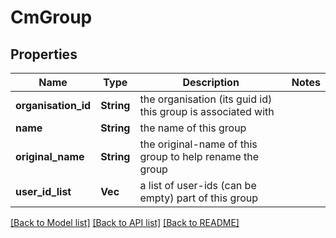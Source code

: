 # CmGroup

## Properties

Name | Type | Description | Notes
------------ | ------------- | ------------- | -------------
**organisation_id** | **String** | the organisation (its guid id) this group is associated with | 
**name** | **String** | the name of this group | 
**original_name** | **String** | the original-name of this group to help rename the group | 
**user_id_list** | **Vec<String>** | a list of user-ids (can be empty) part of this group | 

[[Back to Model list]](../README.md#documentation-for-models) [[Back to API list]](../README.md#documentation-for-api-endpoints) [[Back to README]](../README.md)


